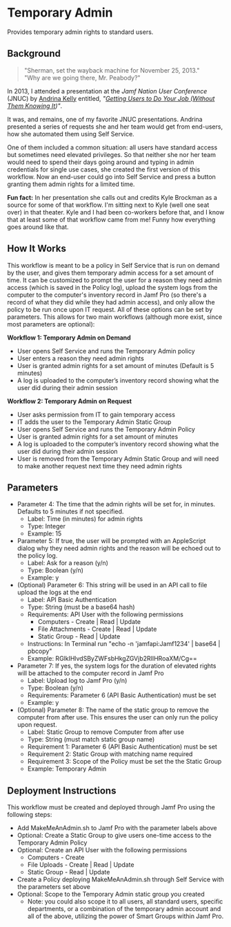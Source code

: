 # Temporary Admin

Provides temporary admin rights to standard users.

## Background

> "Sherman, set the wayback machine for November 25, 2013."<br/>
> "Why are we going there, Mr. Peabody?"

In 2013, I attended a presentation at the _Jamf Nation User Conference_ (JNUC) by [Andrina Kelly](https://www.linkedin.com/in/andrinakelly/) entitled, _"[Getting Users to Do Your Job (Without Them Knowing It](https://www.youtube.com/watch?v=AzlWdrRc1rY))"_.

It was, and remains, one of my favorite JNUC presentations. Andrina presented a series of requests she and her team would get from end-users, how she automated them using Self Service.

One of them included a common situation: all users have standard access but sometimes need elevated privileges. So that neither she nor her team would need to spend their days going around and typing in admin credentials for single use cases, she created the first version of this workflow. Now an end-user could go into Self Service and press a button granting them admin rights for a limited time.

**Fun fact:** In her presentation she calls out and credits Kyle Brockman as a source for some of that workflow. I'm sitting next to Kyle (well one seat over) in that theater. Kyle and I had been co-workers before that, and I know that at least some of that workflow came from me! Funny how everything goes around like that.

## How It Works
This workflow is meant to be a policy in Self Service that is run on demand by the user, and gives them temporary admin access for a set amount of time. It can be customized to prompt the user for a reason they need admin access (which is saved in the Policy log), upload the system logs from the computer to the computer's inventory record in Jamf Pro (so there's a record of what they did while they had admin access), and only allow the policy to be run once upon IT request.  All of these options can be set by parameters. This allows for two main workflows (although more exist, since most parameters are optional):  

**Workflow 1: Temporary Admin on Demand**
- User opens Self Service and runs the Temporary Admin policy
- User enters a reason they need admin rights
- User is granted admin rights for a set amount of minutes (Default is 5 minutes)
- A log is uploaded to the computer’s inventory record showing what the user did during their admin session

**Workflow 2: Temporary Admin on Request**
- User asks permission from IT to gain temporary access
- IT adds the user to the Temporary Admin Static Group
- User opens Self Service and runs the Temporary Admin Policy
- User is granted admin rights for a set amount of minutes
- A log is uploaded to the computer’s inventory record showing what the user did during their admin session
- User is removed from the Temporary Admin Static Group and will need to make another request next time they need admin rights

## Parameters
- Parameter 4: The time that the admin rights will be set for, in minutes. Defaults to 5 minutes if not specified.
	- Label: Time (in minutes) for admin rights
	- Type: Integer
	- Example: 15
- Parameter 5: If true, the user will be prompted with an AppleScript dialog why they need admin rights and the reason will be echoed out to the policy log.
	- Label: Ask for a reason (y/n)
	- Type: Boolean (y/n)
	- Example: y
- (Optional) Parameter 6: This string will be used in an API call to file upload the logs at the end
	- Label: API Basic Authentication
	- Type: String (must be a base64 hash)
	- Requirements: API User with the following permissions
		- Computers - Create | Read | Update
		- File Attachments - Create | Read | Update
		- Static Group - Read | Update
	- Instructions: In Terminal run "echo -n 'jamfapi:Jamf1234' | base64 | pbcopy"
	- Example: RGlkIHlvdSByZWFsbHkgZGVjb2RlIHRoaXM/Cg==
- Parameter 7: If yes, the system logs for the duration of elevated rights will be attached to the computer record in Jamf Pro
	- Label: Upload log to Jamf Pro (y/n)
	- Type: Boolean (y/n)
	- Requirements: Parameter 6 (API Basic Authentication) must be set
	- Example: y
- (Optional) Parameter 8: The name of the static group to remove the computer from after use. This ensures the user can only run the policy upon request. 
	- Label: Static Group to remove Computer from after use
	- Type: String (must match static group name)
	- Requirement 1: Parameter 6 (API Basic Authentication) must be set
	- Requirement 2: Static Group with matching name required
	- Requirement 3: Scope of the Policy must be set the the Static Group
	- Example: Temporary Admin
  
## Deployment Instructions
This workflow must be created and deployed through Jamf Pro using the following steps: 
- Add MakeMeAnAdmin.sh to Jamf Pro with the parameter labels above
- Optional: Create a Static Group to give users one-time access to the Temporary Admin Policy
- Optional: Create an API User with the following permissions
	- Computers - Create
	- File Uploads - Create | Read | Update
	- Static Group - Read | Update
- Create a Policy deploying MakeMeAnAdmin.sh through Self Service with the parameters set above
- Optional: Scope to the Temporary Admin static group you created 
	- Note: you could also scope it to all users, all standard users, specific departments, or a combination of the temporary admin account and all of the above, utilizing the power of Smart Groups within Jamf Pro.
